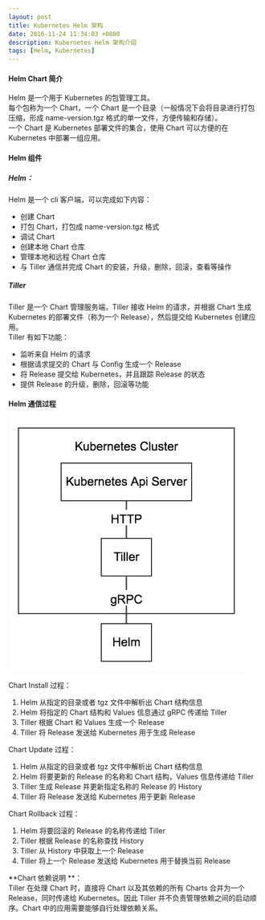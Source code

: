 ```yaml
---
layout: post
title: Kubernetes Helm 架构
date: 2016-11-24 11:34:03 +0800
description: Kubernetes Helm 架构介绍
tags: [Helm, Kubernetes]
---
```



#### Helm Chart 简介
Helm 是一个用于 Kubernetes 的包管理工具。  
每个包称为一个 Chart，一个 Chart 是一个目录（一般情况下会将目录进行打包压缩，形成 name-version.tgz 格式的单一文件，方便传输和存储）。  
一个 Chart 是 Kubernetes 部署文件的集合，使用 Chart 可以方便的在 Kubernetes 中部署一组应用。  

#### Helm 组件
##### Helm：
Helm 是一个 cli 客户端，可以完成如下内容：
- 创建 Chart
- 打包 Chart，打包成 name-version.tgz 格式
- 调试 Chart 
- 创建本地 Chart 仓库
- 管理本地和远程 Chart 仓库
- 与 Tiller 通信并完成 Chart 的安装，升级，删除，回滚，查看等操作

##### Tiller
Tiller 是一个 Chart 管理服务端，Tiller 接收 Helm 的请求，并根据 Chart 生成 Kubernetes 的部署文件（称为一个 Release），然后提交给 Kubernetes 创建应用。  
Tiller 有如下功能：
- 监听来自 Helm 的请求
- 根据请求提交的 Chart 与 Config 生成一个 Release
- 将 Release 提交给 Kubernetes，并且跟踪 Release 的状态
- 提供 Release 的升级，删除，回滚等功能

#### Helm 通信过程
![Helm 过程](../assets/img/helm-tiller-arch.png)

Chart Install 过程：  
1. Helm 从指定的目录或者 tgz 文件中解析出 Chart 结构信息
2. Helm 将指定的 Chart 结构和 Values 信息通过 gRPC 传递给 Tiller
3. Tiller 根据 Chart 和 Values 生成一个 Release
4. Tiller 将 Release 发送给 Kubernetes 用于生成 Release

Chart Update 过程：
1. Helm 从指定的目录或者 tgz 文件中解析出 Chart 结构信息
2. Helm 将要更新的 Release 的名称和 Chart 结构，Values 信息传递给 Tiller
3. Tiller 生成 Release 并更新指定名称的 Release 的 History
4. Tiller 将 Release 发送给 Kubernetes 用于更新 Release

Chart Rollback 过程：
1. Helm 将要回滚的 Release 的名称传递给 Tiller
2. Tiller 根据 Release 的名称查找 History
3. Tiller 从 History 中获取上一个 Release
4. Tiller 将上一个 Release 发送给 Kubernetes 用于替换当前 Release

**Chart 依赖说明 **：  
Tiller 在处理 Chart 时，直接将 Chart 以及其依赖的所有 Charts 合并为一个 Release，同时传递给 Kubernetes。因此 Tiller 并不负责管理依赖之间的启动顺序。Chart 中的应用需要能够自行处理依赖关系。
